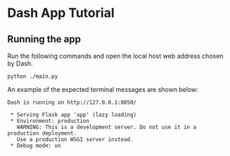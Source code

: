 # Dash App Tutorial

## Running the app

Run the following commands and open the local host web address chosen by Dash.

```shell
python ./main.py
```

An example of the expected terminal messages are shown below:

```shell
Dash is running on http://127.0.0.1:8050/

 * Serving Flask app 'app' (lazy loading)
 * Environment: production
   WARNING: This is a development server. Do not use it in a production deployment.
   Use a production WSGI server instead.
 * Debug mode: on
```
